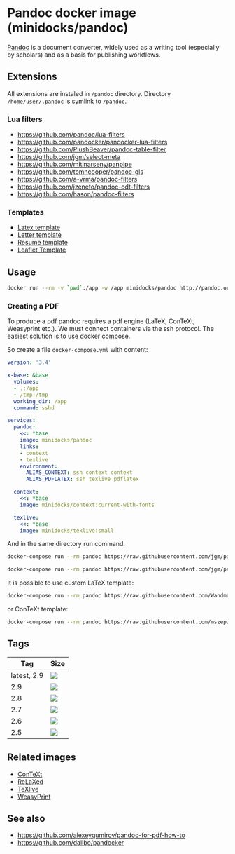 Pandoc docker image (minidocks/pandoc)
======================================

[Pandoc](https://pandoc.org) is a document converter, widely used as a writing tool (especially by scholars) and as a basis for publishing
workflows.

Extensions
----------

All extensions are instaled in `/pandoc` directory. Directory `/home/user/.pandoc` is symlink to `/pandoc`.

### Lua filters

- https://github.com/pandoc/lua-filters
- https://github.com/pandocker/pandocker-lua-filters
- https://github.com/PlushBeaver/pandoc-table-filter
- https://github.com/jgm/select-meta
- https://github.com/mitinarseny/panpipe
- https://github.com/tomncooper/pandoc-gls
- https://github.com/a-vrma/pandoc-filters
- https://github.com/jzeneto/pandoc-odt-filters
- https://github.com/hason/pandoc-filters

### Templates
- [Latex template](https://github.com/Wandmalfarbe/pandoc-latex-template)
- [Letter template](https://github.com/aaronwolen/pandoc-letter)
- [Resume template](https://github.com/mszep/pandoc_resume)
- [Leaflet Template](https://gitlab.com/daamien/pandoc-leaflet-template)

Usage
-----

```bash
docker run --rm -v `pwd`:/app -w /app minidocks/pandoc http://pandoc.org/MANUAL.html -t markdown
```

### Creating a PDF

To produce a pdf pandoc requires a pdf engine (LaTeX, ConTeXt, Weasyprint etc.). We must connect
containers via the ssh protocol. The easiest solution is to use docker compose.

So create a file `docker-compose.yml` with content:
```yaml
version: '3.4'

x-base: &base
  volumes:
  - .:/app
  - /tmp:/tmp
  working_dir: /app
  command: sshd

services:
  pandoc:
    <<: *base
    image: minidocks/pandoc
    links:
    - context
    - texlive
    environment:
      ALIAS_CONTEXT: ssh context context
      ALIAS_PDFLATEX: ssh texlive pdflatex

  context:
    <<: *base
    image: minidocks/context:current-with-fonts

  texlive:
    <<: *base
    image: minidocks/texlive:small
```

And in the same directory run command:
```bash
docker-compose run --rm pandoc https://raw.githubusercontent.com/jgm/pandoc/master/MANUAL.txt -o manual-latex.pdf

docker-compose run --rm pandoc https://raw.githubusercontent.com/jgm/pandoc/master/MANUAL.txt -t context -o manual-context.pdf
```

It is possible to use custom LaTeX template: 
```bash
docker-compose run --rm pandoc https://raw.githubusercontent.com/Wandmalfarbe/pandoc-latex-template/master/examples/custom-titlepage/custom-titlepage.md --template eisvogel -o custom-titlepage.pdf
```

or ConTeXt template:

```bash
docker-compose run --rm pandoc https://raw.githubusercontent.com/mszep/pandoc_resume/master/markdown/resume.md --template chmduquesne.tex -s -t context --variable papersize=A4 -o resume.pdf
```

Tags
----

 Tag         | Size
 ----------- | ----
 latest, 2.9 | [![](https://images.microbadger.com/badges/image/minidocks/pandoc.svg)](https://microbadger.com/images/minidocks/pandoc)
 2.9         | [![](https://images.microbadger.com/badges/image/minidocks/pandoc:2.9.svg)](https://microbadger.com/images/minidocks/pandoc:2.9)
 2.8         | [![](https://images.microbadger.com/badges/image/minidocks/pandoc:2.8.svg)](https://microbadger.com/images/minidocks/pandoc:2.8)
 2.7         | [![](https://images.microbadger.com/badges/image/minidocks/pandoc:2.7.svg)](https://microbadger.com/images/minidocks/pandoc:2.7)
 2.6         | [![](https://images.microbadger.com/badges/image/minidocks/pandoc:2.6.svg)](https://microbadger.com/images/minidocks/pandoc:2.6)
 2.5         | [![](https://images.microbadger.com/badges/image/minidocks/pandoc:2.5.svg)](https://microbadger.com/images/minidocks/pandoc:2.5)

Related images
--------------

- [ConTeXt](https://github.com/minidocks/context)
- [ReLaXed](https://github.com/minidocks/relaxed)
- [TeXlive](https://github.com/minidocks/texLive)
- [WeasyPrint](https://github.com/minidocks/weasyprint)

See also
--------

- https://github.com/alexeygumirov/pandoc-for-pdf-how-to
- https://github.com/dalibo/pandocker
